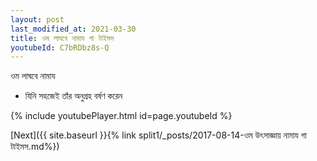 ```yaml
---
layout: post
last_modified_at: 2021-03-30
title: ওম লাঘবে নামায গা টাইমস
youtubeId: C7bRDbz8s-Q
---
```

 
 
 ওম লাঘবে নামায  
 
 -  যিনি সহজেই তাঁর অনুগ্রহ বর্ষণ করেন 
 
  
 
  
 
 
 
 
 
 


{% include youtubePlayer.html id=page.youtubeId %}
 
[Next]({{ site.baseurl }}{% link  split1/_posts/2017-08-14-ওম উৎসাজ্ঞায় নামায গা টাইমস.md%})
 
